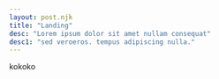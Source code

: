 ```yaml
---
layout: post.njk
title: "Landing"
desc: "Lorem ipsum dolor sit amet nullam consequat"
desc1: "sed veroeros. tempus adipiscing nulla."
---
```

kokoko